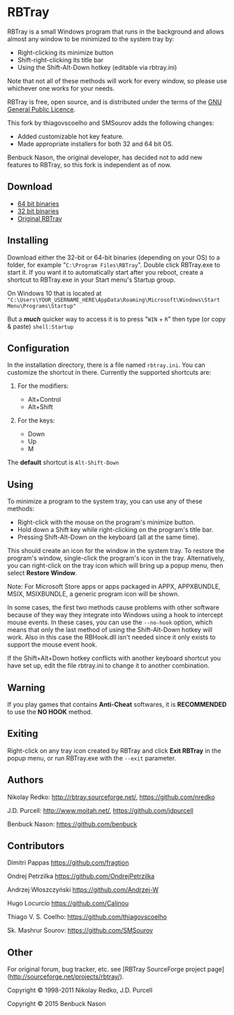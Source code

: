 # RBTray

RBTray is a small Windows program that runs in the background and allows almost
any window to be minimized to the system tray by:

- Right-clicking its minimize button
- Shift-right-clicking its title bar
- Using the Shift-Alt-Down hotkey (editable via rbtray.ini)

Note that not all of these methods will work for every window, so please use
whichever one works for your needs.

RBTray is free, open source, and is distributed under the terms of the [GNU
General Public Licence](http://www.gnu.org/copyleft/gpl.html).

This fork by thiagovscoelho and SMSourov adds the following changes:

 - Added customizable hot key feature.
 - Made appropriate installers for both 32 and 64 bit OS.

Benbuck Nason, the original developer, has decided not to add new features to RBTray,
so this fork is independent as of now.

## Download

- [64 bit binaries](https://github.com/thiagovscoelho/rbtray/releases/download/4.6.0.0/RBTray.v4.6.0.0.x64.installer.exe)
- [32 bit binaries](https://github.com/thiagovscoelho/rbtray/releases/download/4.6.0.0/RBTray.v4.6.0.0.x86.installer.exe)
- [Original RBTray](https://sourceforge.net/projects/rbtray/files/)

## Installing

Download either the 32-bit or 64-bit binaries (depending on your OS) to a folder,
for example "`C:\Program Files\RBTray`". Double click RBTray.exe to start it. If
you want it to automatically start after you reboot, create a shortcut to
RBTray.exe in your Start menu's Startup group.

On Windows 10 that is located at
`"C:\Users\YOUR_USERNAME_HERE\AppData\Roaming\Microsoft\Windows\Start Menu\Programs\Startup"`

But a **_much_** quicker way to access it is to press "`WIN` + `R`" then type
(or copy & paste) `shell:Startup`

## Configuration

In the installation directory, there is a file named `rbtray.ini`. You can customize the shortcut in there. Currently the supported shortcuts are:

1. For the modifiers:
   - Alt+Control
   - Alt+Shift
  
2. For the keys:
   - Down
   - Up
   - M

The **default** shortcut is `Alt-Shift-Down`

## Using

To minimize a program to the system tray, you can use any of these methods:

- Right-click with the mouse on the program's minimize button.
- Hold down a Shift key while right-clicking on the program's title bar.
- Pressing Shift-Alt-Down on the keyboard (all at the same time).

This should create an icon for the window in the system tray. To restore the
program's window, single-click the program's icon in the tray. Alternatively,
you can right-click on the tray icon which will bring up a popup menu, then
select **Restore Window**.

Note: For Microsoft Store apps or apps packaged in APPX, APPXBUNDLE, MSIX, MSIXBUNDLE, a generic program icon will be shown.

In some cases, the first two methods cause problems with other software because
of they way they integrate into Windows using a hook to intercept mouse events.
In these cases, you can use the `--no-hook` option, which means that only the
last method of using the Shift-Alt-Down hotkey will work. Also in this case
the RBHook.dll isn't needed since it only exists to support the mouse event
hook.

If the Shift+Alt+Down hotkey conflicts with another keyboard shortcut you have
set up, edit the file rbtray.ini to change it to another combination.

## Warning

If you play games that contains **Anti-Cheat** softwares, it is **RECOMMENDED** to use the **NO HOOK** method. 

## Exiting

Right-click on any tray icon created by RBTray and click **Exit RBTray** in the
popup menu, or run RBTray.exe with the `--exit` parameter.

## Authors

Nikolay Redko: <http://rbtray.sourceforge.net/>, <https://github.com/nredko>

J.D. Purcell: <http://www.moitah.net/>, <https://github.com/jdpurcell>

Benbuck Nason: <https://github.com/benbuck>

## Contributors

Dimitri Pappas <https://github.com/fragtion>

Ondrej Petrzilka <https://github.com/OndrejPetrzilka>

Andrzej Włoszczyński <https://github.com/Andrzej-W>

Hugo Locurcio <https://github.com/Calinou>

Thiago V. S. Coelho: <https://github.com/thiagovscoelho>

Sk. Mashrur Sourov: <https://github.com/SMSourov>

## Other

For original forum, bug tracker, etc. see [RBTray SourceForge project page]
(<http://sourceforge.net/projects/rbtray/>).

Copyright &copy; 1998-2011 Nikolay Redko, J.D. Purcell

Copyright &copy; 2015 Benbuck Nason

